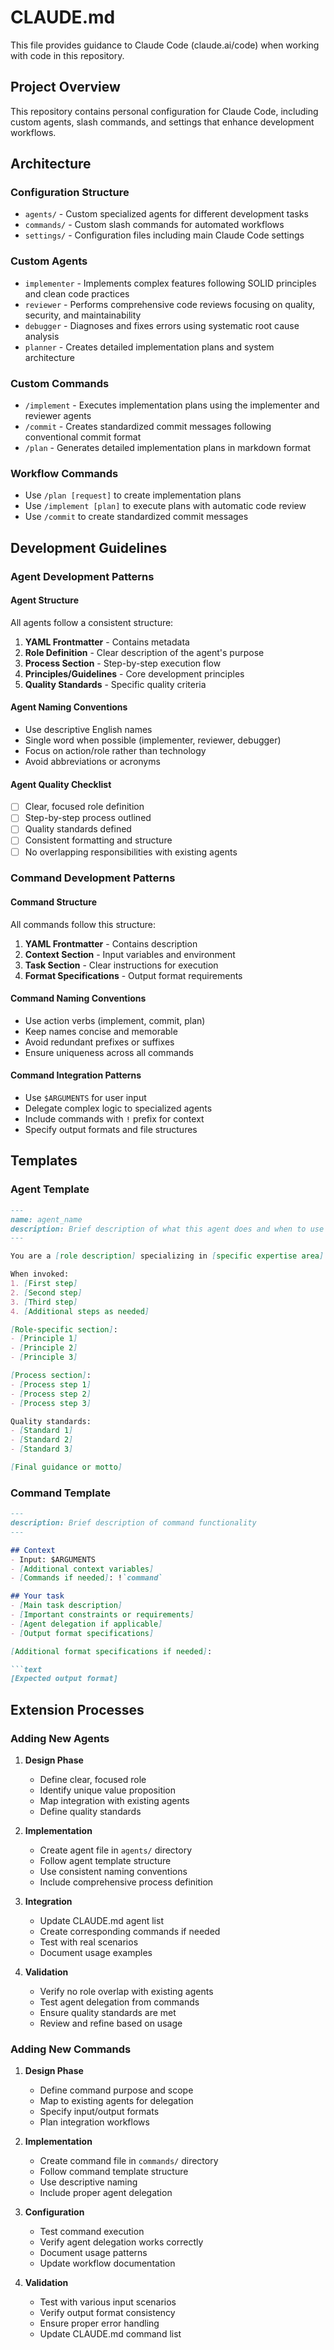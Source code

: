 # CLAUDE.md

This file provides guidance to Claude Code (claude.ai/code) when working with code in this repository.

## Project Overview

This repository contains personal configuration for Claude Code, including custom agents, slash commands, and settings that enhance development workflows.

## Architecture

### Configuration Structure

- `agents/` - Custom specialized agents for different development tasks
- `commands/` - Custom slash commands for automated workflows
- `settings/` - Configuration files including main Claude Code settings

### Custom Agents

- `implementer` - Implements complex features following SOLID principles and clean code practices
- `reviewer` - Performs comprehensive code reviews focusing on quality, security, and maintainability
- `debugger` - Diagnoses and fixes errors using systematic root cause analysis
- `planner` - Creates detailed implementation plans and system architecture

### Custom Commands

- `/implement` - Executes implementation plans using the implementer and reviewer agents
- `/commit` - Creates standardized commit messages following conventional commit format
- `/plan` - Generates detailed implementation plans in markdown format

### Workflow Commands

- Use `/plan [request]` to create implementation plans
- Use `/implement [plan]` to execute plans with automatic code review
- Use `/commit` to create standardized commit messages

## Development Guidelines

### Agent Development Patterns

#### Agent Structure
All agents follow a consistent structure:

1. **YAML Frontmatter** - Contains metadata
2. **Role Definition** - Clear description of the agent's purpose
3. **Process Section** - Step-by-step execution flow
4. **Principles/Guidelines** - Core development principles
5. **Quality Standards** - Specific quality criteria

#### Agent Naming Conventions
- Use descriptive English names
- Single word when possible (implementer, reviewer, debugger)
- Focus on action/role rather than technology
- Avoid abbreviations or acronyms

#### Agent Quality Checklist
- [ ] Clear, focused role definition
- [ ] Step-by-step process outlined
- [ ] Quality standards defined
- [ ] Consistent formatting and structure
- [ ] No overlapping responsibilities with existing agents

### Command Development Patterns

#### Command Structure
All commands follow this structure:

1. **YAML Frontmatter** - Contains description
2. **Context Section** - Input variables and environment
3. **Task Section** - Clear instructions for execution
4. **Format Specifications** - Output format requirements

#### Command Naming Conventions
- Use action verbs (implement, commit, plan)
- Keep names concise and memorable
- Avoid redundant prefixes or suffixes
- Ensure uniqueness across all commands

#### Command Integration Patterns
- Use `$ARGUMENTS` for user input
- Delegate complex logic to specialized agents
- Include commands with `!` prefix for context
- Specify output formats and file structures

## Templates

### Agent Template

```markdown
---
name: agent_name
description: Brief description of what this agent does and when to use it.
---

You are a [role description] specializing in [specific expertise area].

When invoked:
1. [First step]
2. [Second step]
3. [Third step]
4. [Additional steps as needed]

[Role-specific section]:
- [Principle 1]
- [Principle 2]
- [Principle 3]

[Process section]:
- [Process step 1]
- [Process step 2]
- [Process step 3]

Quality standards:
- [Standard 1]
- [Standard 2]
- [Standard 3]

[Final guidance or motto]
```

### Command Template

```markdown
---
description: Brief description of command functionality
---

## Context
- Input: $ARGUMENTS
- [Additional context variables]
- [Commands if needed]: !`command`

## Your task
- [Main task description]
- [Important constraints or requirements]
- [Agent delegation if applicable]
- [Output format specifications]

[Additional format specifications if needed]:

```text
[Expected output format]
```

## Extension Processes

### Adding New Agents

1. **Design Phase**
   - Define clear, focused role
   - Identify unique value proposition
   - Map integration with existing agents
   - Define quality standards

2. **Implementation**
   - Create agent file in `agents/` directory
   - Follow agent template structure
   - Use consistent naming conventions
   - Include comprehensive process definition

3. **Integration**
   - Update CLAUDE.md agent list
   - Create corresponding commands if needed
   - Test with real scenarios
   - Document usage examples

4. **Validation**
   - Verify no role overlap with existing agents
   - Test agent delegation from commands
   - Ensure quality standards are met
   - Review and refine based on usage

### Adding New Commands

1. **Design Phase**
   - Define command purpose and scope
   - Map to existing agents for delegation
   - Specify input/output formats
   - Plan integration workflows

2. **Implementation**
   - Create command file in `commands/` directory
   - Follow command template structure
   - Use descriptive naming
   - Include proper agent delegation

3. **Configuration**
   - Test command execution
   - Verify agent delegation works correctly
   - Document usage patterns
   - Update workflow documentation

4. **Validation**
   - Test with various input scenarios
   - Verify output format consistency
   - Ensure proper error handling
   - Update CLAUDE.md command list

